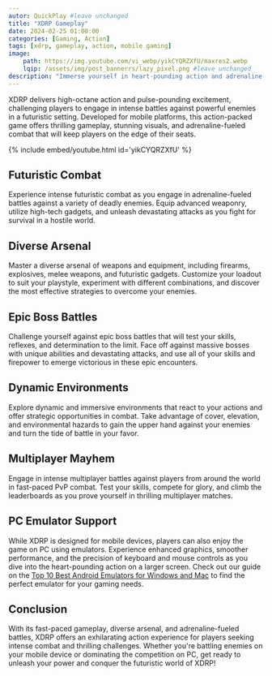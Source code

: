```yaml
---
autor: QuickPlay #leave unchanged
title: "XDRP Gameplay"
date: 2024-02-25 01:00:00
categories: [Gaming, Action]
tags: [xdrp, gameplay, action, mobile gaming]
image: 
    path: https://img.youtube.com/vi_webp/yikCYQRZXfU/maxres2.webp 
    lqip: /assets/img/post_bannerrs/lazy_pixel.png #leave unchanged
description: "Immerse yourself in heart-pounding action and adrenaline-fueled battles in XDRP, an intense action game that pits players against deadly enemies and formidable challenges. Discover its fast-paced gameplay, diverse arsenal, and how to unleash your power in epic combat on both mobile and PC with emulators."
---
```


XDRP delivers high-octane action and pulse-pounding excitement, challenging players to engage in intense battles against powerful enemies in a futuristic setting. Developed for mobile platforms, this action-packed game offers thrilling gameplay, stunning visuals, and adrenaline-fueled combat that will keep players on the edge of their seats.

{% include embed/youtube.html id='yikCYQRZXfU' %}

## Futuristic Combat
Experience intense futuristic combat as you engage in adrenaline-fueled battles against a variety of deadly enemies. Equip advanced weaponry, utilize high-tech gadgets, and unleash devastating attacks as you fight for survival in a hostile world.

## Diverse Arsenal
Master a diverse arsenal of weapons and equipment, including firearms, explosives, melee weapons, and futuristic gadgets. Customize your loadout to suit your playstyle, experiment with different combinations, and discover the most effective strategies to overcome your enemies.

## Epic Boss Battles
Challenge yourself against epic boss battles that will test your skills, reflexes, and determination to the limit. Face off against massive bosses with unique abilities and devastating attacks, and use all of your skills and firepower to emerge victorious in these epic encounters.

## Dynamic Environments
Explore dynamic and immersive environments that react to your actions and offer strategic opportunities in combat. Take advantage of cover, elevation, and environmental hazards to gain the upper hand against your enemies and turn the tide of battle in your favor.

## Multiplayer Mayhem
Engage in intense multiplayer battles against players from around the world in fast-paced PvP combat. Test your skills, compete for glory, and climb the leaderboards as you prove yourself in thrilling multiplayer matches.

## PC Emulator Support
While XDRP is designed for mobile devices, players can also enjoy the game on PC using emulators. Experience enhanced graphics, smoother performance, and the precision of keyboard and mouse controls as you dive into the heart-pounding action on a larger screen. Check out our guide on the [Top 10 Best Android Emulators for Windows and Mac](https://quickplaymobile.github.io/posts/Top-10-Best-Android-Emulators-for-Windows-and-Mac/) to find the perfect emulator for your gaming needs.

## Conclusion
With its fast-paced gameplay, diverse arsenal, and adrenaline-fueled battles, XDRP offers an exhilarating action experience for players seeking intense combat and thrilling challenges. Whether you're battling enemies on your mobile device or dominating the competition on PC, get ready to unleash your power and conquer the futuristic world of XDRP!

